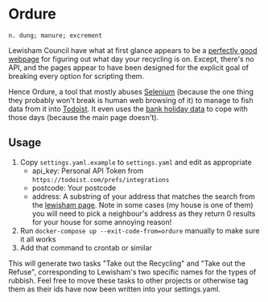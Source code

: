 Ordure
======

    n. dung; manure; excrement


Lewisham Council have what at first glance appears to be a [perfectly good webpage](https://lewisham.gov.uk/myservices/wasterecycle/your-bins/collection) for figuring out what day your recycling is on. Except, there's no API, and the pages appear to have been designed for the explicit goal of breaking every option for scripting them.

Hence Ordure, a tool that mostly abuses [Selenium](https://www.selenium.dev/) (because the one thing they probably won't break is human web browsing of it) to manage to fish data from it into [Todoist](https://todoist.com/). It even uses the [bank holiday data](https://lewisham.gov.uk/myservices/wasterecycle/rubbish-and-recycling-collections-after-bank-holidays) to cope with those days (because the main page doesn't).

Usage
-----
1. Copy `settings.yaml.example` to `settings.yaml` and edit as appropriate
    * api_key: Personal API Token from `https://todoist.com/prefs/integrations`
    * postcode: Your postcode
    * address: A substring of your address that matches the search from the [lewisham page](https://lewisham.gov.uk/myservices/wasterecycle/your-bins/collection). Note in some cases (my house is one of them) you will need to pick a neighbour's address as they return 0 results for your house for some annoying reason!
2. Run `docker-compose up --exit-code-from=ordure` manually to make sure it all works
3. Add that command to crontab or similar

This will generate two tasks "Take out the Recycling" and "Take out the Refuse", corresponding to Lewisham's two specific names for the types of rubbish. Feel free to move these tasks to other projects or otherwise tag them as their ids have now been written into your settings.yaml.
